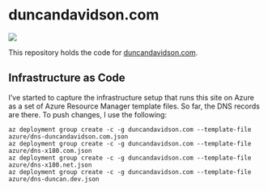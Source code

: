 # duncandavidson.com

![](https://github.com/duncan/web/workflows/Azure%20Static%20Web%20Apps%20CI%2FCD/badge.svg)

This repository holds the code for [duncandavidson.com](https://duncandavidson.com).

## Infrastructure as Code

I’ve started to capture the infrastructure setup that runs this site on Azure as a set of Azure Resource Manager template files. So far, the DNS records are there. To push changes, I use the following:

```
az deployment group create -c -g duncandavidson.com --template-file azure/dns-duncandavidson.com.json
az deployment group create -c -g duncandavidson.com --template-file azure/dns-x180.com.json
az deployment group create -c -g duncandavidson.com --template-file azure/dns-x180.net.json
az deployment group create -c -g duncandavidson.com --template-file azure/dns-duncan.dev.json
```
